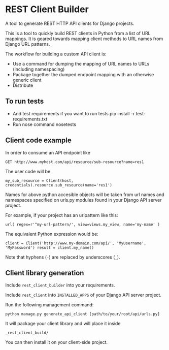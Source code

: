 REST Client Builder
===================

A tool to generate REST HTTP API clients for Django projects.

This is a tool to quickly build REST clients in Python from a list of URL mappings.
It is geared towards mapping client methods to URL names from Django URL patterns.


The workflow for building a custom API client is:

 * Use a command for dumping the mapping of URL names to URLs (including namespacing)
 * Package together the dumped endpoint mapping with an otherwise generic client
 * Distribute


To run tests
-------------------
* And test requirements if you want to run tests
    pip install -r test-requirements.txt
* Run nose command
    nosetests


Client code example
-------------------

In order to consume an API endpoint like

``GET http://www.myhost.com/api/resource/sub-resource?name=res1``

The user code will be:

``
my_sub_resource = Client(host, credentials).resource.sub_resource(name='res1')
``

Names for above python accesible objects will be taken from url names and
namespaces specified on urls.py modules found in your Django API server
project.

For example, if your project has an urlpattern like this:

``
url(
    regex=r'^my-url-pattern/',
    view=views.my_view,
    name='my-name'
)
``

The equivalent Python expression would be:

``
client = Client('http://www.my-domain.com/api/', 'MyUsername', 'MyPassword')
result = client.my_name()
``

Note that hyphens (``-``) are replaced by underscores (``_``).

Client library generation
-------------------------

Include `rest_client_builder` into your requirements.

Include ``rest_client`` into ``INSTALLED_APPS`` of your Django API server project.

Run the following management command:

``python manage.py generate_api_client [path/to/your/root/api/urls.py]``

It will package your client library and will place it inside

``_rest_client_build/``

You can then install it on your client-side project.
